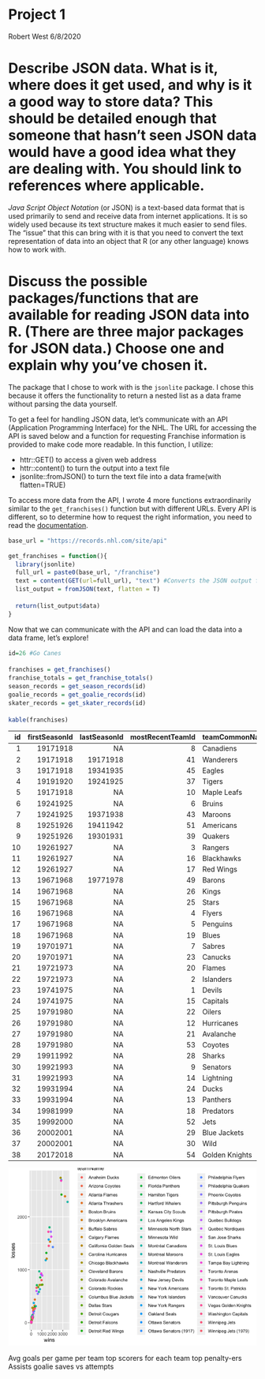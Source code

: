 Project 1
================
Robert West
6/8/2020

# Describe JSON data. What is it, where does it get used, and why is it a good way to store data? This should be detailed enough that someone that hasn’t seen JSON data would have a good idea what they are dealing with. You should link to references where applicable.

*Java Script Object Notation* (or JSON) is a text-based data format that
is used primarily to send and receive data from internet applications.
It is so widely used because its text structure makes it much easier to
send files. The “issue” that this can bring with it is that you need to
convert the text representation of data into an object that R (or any
other language) knows how to work
with.

# Discuss the possible packages/functions that are available for reading JSON data into R. (There are three major packages for JSON data.) Choose one and explain why you’ve chosen it.

The package that I chose to work with is the `jsonlite` package. I chose
this because it offers the functionality to return a nested list as a
data frame without parsing the data yourself.

To get a feel for handling JSON data, let’s communicate with an API
(Application Programming Interface) for the NHL. The URL for accessing
the API is saved below and a function for requesting Franchise
information is provided to make code more readable. In this function, I
utilize:

  - httr::GET() to access a given web address
  - httr::content() to turn the output into a text file
  - jsonlite::fromJSON() to turn the text file into a data frame(with
    flatten=TRUE)

To access more data from the API, I wrote 4 more functions
extraordinarily similar to the `get_franchises()` function but with
different URLs. Every API is different, so to determine how to request
the right information, you need to read the
[documentation](https://gitlab.com/dword4/nhlapi/-/blob/master/records-api.md).

``` r
base_url = "https://records.nhl.com/site/api"
```

``` r
get_franchises = function(){
  library(jsonlite)
  full_url = paste0(base_url, "/franchise")
  text = content(GET(url=full_url), "text") #Converts the JSON output from the API to a text file
  list_output = fromJSON(text, flatten = T)
  
  return(list_output$data)
}
```

Now that we can communicate with the API and can load the data into a
data frame, let’s explore\!

``` r
id=26 #Go Canes

franchises = get_franchises()
franchise_totals = get_franchise_totals()
season_records = get_season_records(id)
goalie_records = get_goalie_records(id)
skater_records = get_skater_records(id)

kable(franchises)
```

| id | firstSeasonId | lastSeasonId | mostRecentTeamId | teamCommonName | teamPlaceName |
| -: | ------------: | -----------: | ---------------: | :------------- | :------------ |
|  1 |      19171918 |           NA |                8 | Canadiens      | Montréal      |
|  2 |      19171918 |     19171918 |               41 | Wanderers      | Montreal      |
|  3 |      19171918 |     19341935 |               45 | Eagles         | St. Louis     |
|  4 |      19191920 |     19241925 |               37 | Tigers         | Hamilton      |
|  5 |      19171918 |           NA |               10 | Maple Leafs    | Toronto       |
|  6 |      19241925 |           NA |                6 | Bruins         | Boston        |
|  7 |      19241925 |     19371938 |               43 | Maroons        | Montreal      |
|  8 |      19251926 |     19411942 |               51 | Americans      | Brooklyn      |
|  9 |      19251926 |     19301931 |               39 | Quakers        | Philadelphia  |
| 10 |      19261927 |           NA |                3 | Rangers        | New York      |
| 11 |      19261927 |           NA |               16 | Blackhawks     | Chicago       |
| 12 |      19261927 |           NA |               17 | Red Wings      | Detroit       |
| 13 |      19671968 |     19771978 |               49 | Barons         | Cleveland     |
| 14 |      19671968 |           NA |               26 | Kings          | Los Angeles   |
| 15 |      19671968 |           NA |               25 | Stars          | Dallas        |
| 16 |      19671968 |           NA |                4 | Flyers         | Philadelphia  |
| 17 |      19671968 |           NA |                5 | Penguins       | Pittsburgh    |
| 18 |      19671968 |           NA |               19 | Blues          | St. Louis     |
| 19 |      19701971 |           NA |                7 | Sabres         | Buffalo       |
| 20 |      19701971 |           NA |               23 | Canucks        | Vancouver     |
| 21 |      19721973 |           NA |               20 | Flames         | Calgary       |
| 22 |      19721973 |           NA |                2 | Islanders      | New York      |
| 23 |      19741975 |           NA |                1 | Devils         | New Jersey    |
| 24 |      19741975 |           NA |               15 | Capitals       | Washington    |
| 25 |      19791980 |           NA |               22 | Oilers         | Edmonton      |
| 26 |      19791980 |           NA |               12 | Hurricanes     | Carolina      |
| 27 |      19791980 |           NA |               21 | Avalanche      | Colorado      |
| 28 |      19791980 |           NA |               53 | Coyotes        | Arizona       |
| 29 |      19911992 |           NA |               28 | Sharks         | San Jose      |
| 30 |      19921993 |           NA |                9 | Senators       | Ottawa        |
| 31 |      19921993 |           NA |               14 | Lightning      | Tampa Bay     |
| 32 |      19931994 |           NA |               24 | Ducks          | Anaheim       |
| 33 |      19931994 |           NA |               13 | Panthers       | Florida       |
| 34 |      19981999 |           NA |               18 | Predators      | Nashville     |
| 35 |      19992000 |           NA |               52 | Jets           | Winnipeg      |
| 36 |      20002001 |           NA |               29 | Blue Jackets   | Columbus      |
| 37 |      20002001 |           NA |               30 | Wild           | Minnesota     |
| 38 |      20172018 |           NA |               54 | Golden Knights | Vegas         |

![](README_files/figure-gfm/unnamed-chunk-8-1.png)<!-- -->

Avg goals per game per team top scorers for each team top penalty-ers
Assists goalie saves vs attempts

